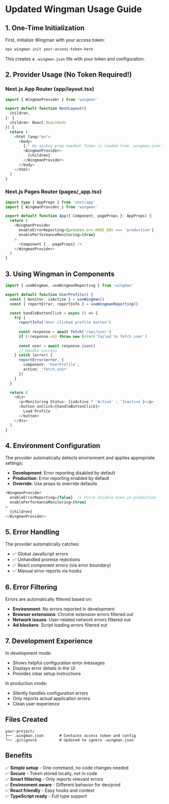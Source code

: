 # Updated Wingman Usage Guide

## 1. One-Time Initialization

First, initialize Wingman with your access token:

```bash
npx wingman init your-access-token-here
```

This creates a `.wingman.json` file with your token and configuration.

## 2. Provider Usage (No Token Required!)

### Next.js App Router (app/layout.tsx)

```typescript
import { WingmanProvider } from 'wingman'

export default function RootLayout({
  children,
}: {
  children: React.ReactNode
}) {
  return (
    <html lang="en">
      <body>
        {/* No apiKey prop needed! Token is loaded from .wingman.json */}
        <WingmanProvider>
          {children}
        </WingmanProvider>
      </body>
    </html>
  )
}
```

### Next.js Pages Router (pages/_app.tsx)

```typescript
import type { AppProps } from 'next/app'
import { WingmanProvider } from 'wingman'

export default function App({ Component, pageProps }: AppProps) {
  return (
    <WingmanProvider 
      enableErrorReporting={process.env.NODE_ENV === 'production'}
      enablePerformanceMonitoring={true}
    >
      <Component {...pageProps} />
    </WingmanProvider>
  )
}
```

## 3. Using Wingman in Components

```typescript
import { useWingman, useWingmanReporting } from 'wingman'

export default function UserProfile() {
  const { monitor, isActive } = useWingman()
  const { reportError, reportInfo } = useWingmanReporting()

  const handleButtonClick = async () => {
    try {
      reportInfo('User clicked profile button')
      
      const response = await fetch('/api/user')
      if (!response.ok) throw new Error('Failed to fetch user')
      
      const user = await response.json()
      // Handle success
    } catch (error) {
      reportError(error, { 
        component: 'UserProfile',
        action: 'fetch_user' 
      })
    }
  }

  return (
    <div>
      <p>Monitoring Status: {isActive ? 'Active' : 'Inactive'}</p>
      <button onClick={handleButtonClick}>
        Load Profile
      </button>
    </div>
  )
}
```

## 4. Environment Configuration

The provider automatically detects environment and applies appropriate settings:

- **Development**: Error reporting disabled by default
- **Production**: Error reporting enabled by default
- **Override**: Use props to override defaults

```typescript
<WingmanProvider 
  enableErrorReporting={false}  // Force disable even in production
  enablePerformanceMonitoring={true}
>
  {children}
</WingmanProvider>
```

## 5. Error Handling

The provider automatically catches:

- ✅ Global JavaScript errors
- ✅ Unhandled promise rejections  
- ✅ React component errors (via error boundary)
- ✅ Manual error reports via hooks

## 6. Error Filtering

Errors are automatically filtered based on:

- **Environment**: No errors reported in development
- **Browser extensions**: Chrome extension errors filtered out
- **Network issues**: User-related network errors filtered out
- **Ad blockers**: Script loading errors filtered out

## 7. Development Experience

In development mode:
- Shows helpful configuration error messages
- Displays error details in the UI
- Provides clear setup instructions

In production mode:
- Silently handles configuration errors
- Only reports actual application errors
- Clean user experience

## Files Created

```
your-project/
├── .wingman.json       # Contains access token and config
└── .gitignore          # Updated to ignore .wingman.json
```

## Benefits

✅ **Simple setup** - One command, no code changes needed  
✅ **Secure** - Token stored locally, not in code  
✅ **Smart filtering** - Only reports relevant errors  
✅ **Environment aware** - Different behavior for dev/prod  
✅ **React friendly** - Easy hooks and context  
✅ **TypeScript ready** - Full type support
